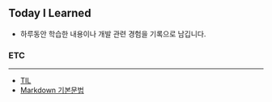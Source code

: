## Today I Learned
- 하루동안 학습한 내용이나 개발 관련 경험을 기록으로 남깁니다.

### ETC

--- 
 - [TIL](ETC/til.md)
 - [Markdown 기본문법](ETC/markdown.md)